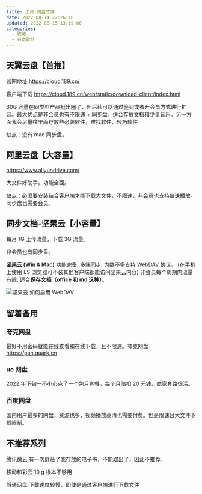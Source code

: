 ```yaml
---
title: 工具 网盘软件
date: 2022-08-14 22:26:18
updated: 2022-08-15 13:19:00
categories:
  - 收藏
  - 日常软件
---
```


## 天翼云盘【首推】

官网地址
<https://cloud.189.cn/>

客户端下载
<https://cloud.189.cn/web/static/download-client/index.html>

30G 容量在同类型产品挺出圈了，但后续可以通过签到或者开会员方式进行扩容。最大优点是非会员也有不限速 + 同步盘。适合存放文档和少量音乐。另一方面我会尽量往里面存放些必装软件，难找软件，轻巧软件

缺点：没有 mac 同步盘。

## 阿里云盘【大容量】

<https://www.aliyundrive.com/>

大文件好助手，功能全面。

缺点：必须要安装结合客户端才能下载大文件，不限速，非会员也支持倍速播放。同步盘也需要会员。

<!-- more -->

## 同步文档-坚果云【小容量】

每月 1G 上传流量，下载 3G 流量。

非会员也有同步盘。

**[坚果云](https://www.jianguoyun.com/) (Win & Mac)**
功能完备, 多端同步, 为数不多支持 WebDAV 协议。 (在手机上使用 ES 浏览器可不装其他客户端都能访问坚果云内容)
非会员每个周期内流量有限, 适合**保存文档（office 和 md 这种）**。

![坚果云 如何启用 WebDAV](/images/收藏-我的软件/专题-网盘类软件分享/WebDAV%E5%90%AF%E7%94%A8.png)

## 留着备用

### 夸克网盘

最好不用密码就能在线查看和在线下载，且不限速。夸克网盘 <https://pan.quark.cn>

### uc 网盘

2022 年下旬一不小心点了一个包月套餐，每个月暗扣 20 元钱，商家套路很深。

### 百度网盘

国内用户最多的网盘，资源也多，视频播放高清也需要付费。但是限速且大文件下载限制。

## 不推荐系列

腾讯微云
有一次屏蔽了我存放的电子书，不能取出了，因此不推荐。

移动和彩云
10 g 根本不够用

城通网盘
下载速度较慢，即使是通过客户端进行下载文件
